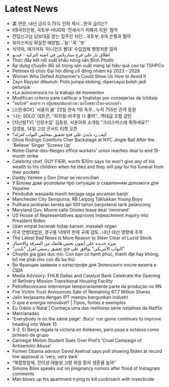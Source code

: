 # Latest News
-  美 연준, 내년 금리 0.75% 인하 제시...한국 금리는?
-  KB국민은행, 국토부-HUG와 '전세사기 피해자 지원' 협약
-  전입신고날 담보대출 받는 집주인 차단…국토부, 6개 은행과 협약
-  보이스피싱 확실한 예방법…'늘' '꼭' '또'
-  식약처, 메가커피 '미니언즈 빨대' 수입업체 행정처분 절차
-  اطلاق نار على فرع ستاربكس في اضنة التركية - فيديو
-  Thúc đẩy kết nối xuất khẩu nông sản Bình Phước
-  Áp dụng chuyển đổi số trong sản xuất mang lại hiệu quả cao tại TSHPCo
-  Petimex tổ chức Đại hội đồng cổ đông nhiệm kỳ 2023 – 2028
-  Woman Who Defied Alzheimer's Could Show Us How to Avoid It
-  Zayn Rayyan dibunuh: Polis jumpa stoking, dipercayai boleh jadi petunjuk
-  «La autocensura no la trabajo de momento»
-  Modifican criterio para calificar a finalistas por consejerías de Ichitaip
-  "สมรักษ์" พบตำรวจ ปฏิเสธทุกข้อกล่าวหา ขอโทษชาวไทย-ครอบครัว
-  [스한:BOX] '서울의 봄' 22일 연속 1위 독주…누적 755만 관객 동원
-  ‘나는 SOLO’ 데프콘, “피지컬-비주얼 다 몰려"…역대급 조합 감탄
-  [지난밤TV] '신랑수업' 김동완, 서윤아와 소개팅 "크리스마스에 뭐하세요?"
-  임영웅, 14일 고양 콘서트 티켓 오픈
-  كيف رد بايدن على فتح تحقيق بمجلس النواب لعزله؟
-  Olivia Rodrigo Comforts Cher Backstage at NYC Jingle Ball After the 'Believe' Singer 'Screws Up'
-  Notre-Dame-des-Neiges office workers' union reaches deal to end 15-month strike
-  Celebrity chef, GUY FIERI, worth $70m says he won’t give any of his wealth to his children when he dies and they will pay for his funeral from their pockets
-  Daddy Yankee y Don Omar se reconcilian
-  У Білому домі розповіли про ситуацію зі схваленням допомоги для України
-  Penduduk waspada masih berjaga-jaga ancaman banjir
-  Manchester City Sempurna, RB Leipzig Taklukkan Young Boys
-  Pulihara jambatan kereta api 100 tahun berpotensi tarik pelancong
-  Maryland Gov. Moore calls Orioles lease deal 'imminent'
-  US House of Representatives approves impeachment inquiry into President Biden
-  Ujian empat beranak hidap kanser, masalah organ
-  미국 연방대법원, 경구용 낙태약 판매 규제 검토…내년 대선 영향에 주목
-  The Latest Bad News Is More Reason to Steer Clear of Lucid Stock
-  ميزة جديدة على آيفون تحمي هاتفك من السرقة والاحتيال
-  "النواب الأمريكي" يوافق على فتح تحقيق رسمي لعزل "بايدن"
-  Chuyên gia giáo dục nói: Con bạn có hạnh phúc, thành đạt hay không, bố mẹ phải cho con đủ ba thứ
-  Во Франции заявили о катастрофе для Зеленского после визита в США
-  Media Advisory: FHLB Dallas and Catalyst Bank Celebrate the Opening of Refinery Mission Transitional Housing Facility
-  PetroReconcavo interrompe temporariamente parte da produção no RN
-  Fire Victim Trust Announces Sale of Remaining 67.7 Million Shares
-  Jalin kerjasama dengan IPT mampu bangunkan industri
-  O que é energia renovável? | Tipos, fontes e exemplos
-  Eu Odeio o Natal | Conheça uma das melhores série natalinas da Netflix
-  Marcianadas
-  'Everybody is on the same page': Bucs' run game continues to improve heading into Week 15
-  3-2. El Barça regala la victoria en Amberes, pero pasa a octavos como primero de grupo
-  Carnegie Mellon Student Sues Over Prof’s ‘Cruel Campaign of Antisemitic Abuse’
-  Former Obama advisor David Axelrod says poll showing Biden at record low approval is 'very, very dark'
-  “복합항암제, 전이성·재발성 고령 위암 환자 생존율 높여”
-  Simone Biles speaks out on pregnancy rumors after flood of Instagram comments
-  Man blows up his apartment trying to kill cockroach with insecticide
